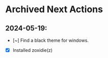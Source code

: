# Archived Next Actions

## 2024-05-19:

- [~] Find a black theme for windows.
- [x] Installed zoxidie(z)
